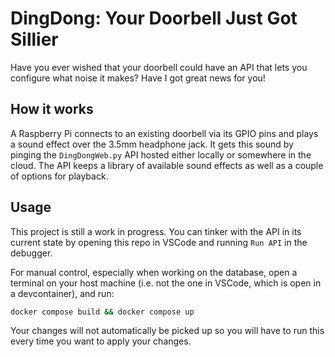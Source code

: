 # DingDong: Your Doorbell Just Got Sillier

Have you ever wished that your doorbell could have an API that lets you configure what noise it makes?
Have I got great news for you!

## How it works

A Raspberry Pi connects to an existing doorbell via its GPIO pins and plays a sound effect over the 3.5mm headphone jack.
It gets this sound by pinging the ```DingDongWeb.py``` API hosted either locally or somewhere in the cloud.
The API keeps a library of available sound effects as well as a couple of options for playback.

## Usage

This project is still a work in progress.
You can tinker with the API in its current state by opening this repo in VSCode and running ```Run API``` in the debugger.

For manual control, especially when working on the database, open a terminal on your host machine (i.e. not the one in VSCode, which is open in a devcontainer), and run:

```bash
docker compose build && docker compose up
```

Your changes will not automatically be picked up so you will have to run this every time you want to apply your changes.
